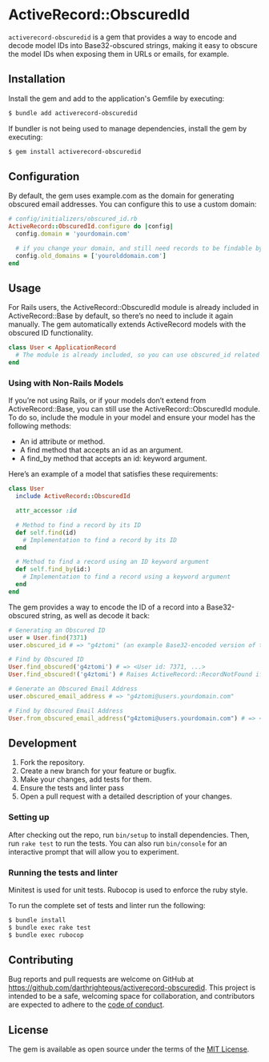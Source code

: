 # ActiveRecord::ObscuredId

`activerecord-obscuredid` is a gem that provides a way to encode and decode model IDs into Base32-obscured strings, making it easy to obscure the model IDs when exposing them in URLs or emails, for example.

## Installation
Install the gem and add to the application's Gemfile by executing:

```bash
$ bundle add activerecord-obscuredid
```

If bundler is not being used to manage dependencies, install the gem by executing:

```bash
$ gem install activerecord-obscuredid
```

## Configuration

By default, the gem uses example.com as the domain for generating obscured email addresses. You can configure this to use a custom domain:

```ruby
# config/initializers/obscured_id.rb
ActiveRecord::ObscuredId.configure do |config|
  config.domain = 'yourdomain.com'

  # if you change your domain, and still need records to be findable by the old domain name
  config.old_domains = ['yourolddomain.com']
end
```

## Usage

For Rails users, the ActiveRecord::ObscuredId module is already included in ActiveRecord::Base by default, so there’s no need to include it again manually. The gem automatically extends ActiveRecord models with the obscured ID functionality.

```ruby
class User < ApplicationRecord
  # The module is already included, so you can use obscured_id related methods directly.
end
```

### Using with Non-Rails Models

If you’re not using Rails, or if your models don’t extend from ActiveRecord::Base, you can still use the ActiveRecord::ObscuredId module. To do so, include the module in your model and ensure your model has the following methods:
  - An id attribute or method.
  - A find method that accepts an id as an argument.
  - A find_by method that accepts an id: keyword argument.

Here’s an example of a model that satisfies these requirements:

```ruby
class User
  include ActiveRecord::ObscuredId

  attr_accessor :id

  # Method to find a record by its ID
  def self.find(id)
    # Implementation to find a record by its ID
  end

  # Method to find a record using an ID keyword argument
  def self.find_by(id:)
    # Implementation to find a record using a keyword argument
  end
end
```

The gem provides a way to encode the ID of a record into a Base32-obscured string, as well as decode it back:

```ruby
# Generating an Obscured ID
user = User.find(7371)
user.obscured_id # => "g4ztomi" (an example Base32-encoded version of the ID)

# Find by Obscured ID
User.find_obscured('g4ztomi') # => <User id: 7371, ...>
User.find_obscured!('g4ztomi') # Raises ActiveRecord::RecordNotFound if no user is found.

# Generate an Obscured Email Address
user.obscured_email_address # => "g4ztomi@users.yourdomain.com"

# Find by Obscured Email Address
User.from_obscured_email_address("g4ztomi@users.yourdomain.com") # => <User id: 7371, ...>
```

## Development

1. Fork the repository.
2. Create a new branch for your feature or bugfix.
3. Make your changes, add tests for them.
4. Ensure the tests and linter pass
5. Open a pull request with a detailed description of your changes.

### Setting up

After checking out the repo, run `bin/setup` to install dependencies. Then, run `rake test` to run the tests. You can also run `bin/console` for an interactive prompt that will allow you to experiment.

### Running the tests and linter

Minitest is used for unit tests. Rubocop is used to enforce the ruby style.

To run the complete set of tests and linter run the following:

```bash
$ bundle install
$ bundle exec rake test
$ bundle exec rubocop
```

## Contributing

Bug reports and pull requests are welcome on GitHub at https://github.com/darthrighteous/activerecord-obscuredid. This project is intended to be a safe, welcoming space for collaboration, and contributors are expected to adhere to the [code of conduct](https://github.com/darthrighteous/activerecord-obscuredid/blob/master/CODE_OF_CONDUCT.md).

## License

The gem is available as open source under the terms of the [MIT License](https://opensource.org/licenses/MIT).

